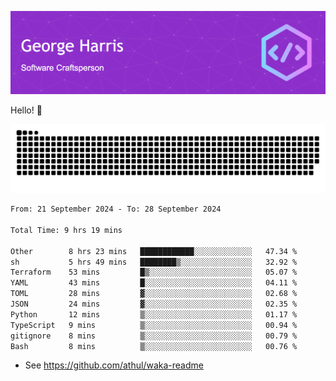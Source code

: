 ![img](./assets/github-header.png)

Hello! :wave:

<div align="center">
  <img  src="https://raw.githubusercontent.com/1999AZZAR/1999AZZAR/readme/resources/grid-snake.svg" alt="snake" />
</div>

<!--START_SECTION:waka-->

```txt
From: 21 September 2024 - To: 28 September 2024

Total Time: 9 hrs 19 mins

Other        8 hrs 23 mins   ████████████░░░░░░░░░░░░░   47.34 %
sh           5 hrs 49 mins   ████████▒░░░░░░░░░░░░░░░░   32.92 %
Terraform    53 mins         █▒░░░░░░░░░░░░░░░░░░░░░░░   05.07 %
YAML         43 mins         █░░░░░░░░░░░░░░░░░░░░░░░░   04.11 %
TOML         28 mins         ▓░░░░░░░░░░░░░░░░░░░░░░░░   02.68 %
JSON         24 mins         ▓░░░░░░░░░░░░░░░░░░░░░░░░   02.35 %
Python       12 mins         ▒░░░░░░░░░░░░░░░░░░░░░░░░   01.17 %
TypeScript   9 mins          ▒░░░░░░░░░░░░░░░░░░░░░░░░   00.94 %
gitignore    8 mins          ▒░░░░░░░░░░░░░░░░░░░░░░░░   00.79 %
Bash         8 mins          ▒░░░░░░░░░░░░░░░░░░░░░░░░   00.76 %
```

<!--END_SECTION:waka-->

- See <https://github.com/athul/waka-readme>
